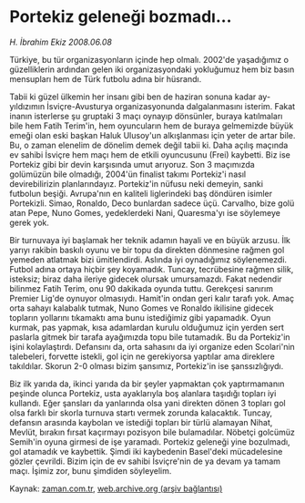 # Portekiz geleneği bozmadı...

*H. İbrahim Ekiz 2008.06.08*

<tr><td class="metin" colspan="2" style="padding-top: 20px; padding-left: 5px; padding-right: 10px;">Türkiye, bu tür organizasyonların içinde hep olmalı. 2002'de yaşadığımız o güzelliklerin ardından gelen iki organizasyondaki yokluğumuz hem biz basın mensupları hem de Türk futbolu adına bir hüsrandı.</td></tr><tr><td class="metin" colspan="2" style="padding-top: 20px; padding-left: 5px; padding-right: 10px;"><p>Tabii ki güzel ülkemin her insanı gibi ben de haziran sonuna kadar ay-yıldızımın İsviçre-Avusturya organizasyonunda dalgalanmasını isterim. Fakat inanın isterlerse şu gruptaki 3 maçı oynayıp dönsünler, buraya katılmaları bile hem Fatih Terim'in, hem oyuncuların hem de buraya gelmemizde büyük emeği olan eski başkan Haluk Ulusoy'un alkışlanması için yeter de artar bile. Bu, o zaman elenelim de dönelim demek değil tabii ki. Daha açılış maçında ev sahibi İsviçre hem maçı hem de etkili oyuncusunu (Frei) kaybetti. Biz ise Portekiz gibi bir devin karşısında umut arıyoruz. Son 3 maçımızda golümüzün bile olmadığı, 2004'ün finalist takımı Portekiz'i nasıl devirebilirizin planlarındayız. Portekiz'in nüfusu neki demeyin, sanki futbolun beşiği. Avrupa'nın en kaliteli liglerindeki baş döndüren isimler Portekizli. Simao, Ronaldo, Deco bunlardan sadece üçü. Carvalho, bize golü atan Pepe, Nuno Gomes, yedeklerdeki Nani, Quaresma'yı ise söylemeye gerek yok.
<p>Bir turnuvaya iyi başlamak her teknik adamın hayali ve en büyük arzusu. İlk yarıyı rakibin baskılı oyunu ve bir topu da direkten dönmesine rağmen gol yemeden atlatmak bizi ümitlendirdi. Aslında iyi oynadığımız söylenemezdi. Futbol adına ortaya hiçbir şey koyamadık. Tuncay, tecrübesine rağmen silik, isteksiz; biraz daha ileriye gidecek olursak umursamazdı. Fakat nedendir bilinmez Fatih Terim, onu 90 dakikada oyunda tuttu. Gerekçesi sanırım Premier Lig'de oynuyor olmasıydı. Hamit'in ondan geri kalır tarafı yok. Amaç orta sahayı kalabalık tutmak, Nuno Gomes ve Ronaldo ikilisine gidecek topların yollarını tıkamaktı ama bunu istediğimiz gibi yapamadık. Oyun kurmak, pas yapmak, kısa adamlardan kurulu olduğumuz için yerden sert paslarla gitmek bir tarafa ayağımızda topu bile tutamadık. Bu da Portekiz'in işini kolaylaştırdı. Defansını da, orta sahasını da iyi organize eden Scolari'nin talebeleri, forvette istekli, gol için ne gerekiyorsa yaptılar ama direklere takıldılar. Skorun 2-0 olması bizim şansımız, Portekiz'in ise şanssızlığıydı. 
<p>Biz ilk yarıda da, ikinci yarıda da bir şeyler yapmaktan çok yaptırmamanın peşinde olunca Portekiz, usta ayaklarıyla boş alanlara taşıdığı topları iyi kullandı. Eğer şansları da yanlarında olsa yani direkten dönen 3 topları gol olsa farklı bir skorla turnuva startı vermek zorunda kalacaktık. Tuncay, defansın arasında kaybolan ve istediği topları bir türlü alamayan Nihat, Mevlüt, bırakın fırsat kaçırmayı pozisyon bile bulamadılar. Nöbetçi golcümüz Semih'in oyuna girmesi de işe yaramadı. Portekiz geleneği yine bozulmadı, gol atamadık ve kaybettik. Şimdi iki kaybedenin Basel'deki mücadelesine gözler çevrildi. Bizim için de ev sahibi İsviçre'nin de ya devam ya tamam maçı. İşimiz zor, bunu şimdiden söyleyelim.<br/></p></p></p></td></tr>

Kaynak: [zaman.com.tr](http://zaman.com.tr/yazar.do?yazino=699416), [web.archive.org (arşiv bağlantısı)](http://web.archive.org/web/20080611010543/http://www.zaman.com.tr:80/yazar.do?yazino=699416)
